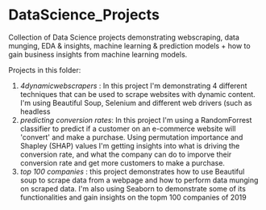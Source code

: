 # DataScience_Projects
Collection of Data Science projects demonstrating webscraping, data munging, EDA & insights, machine learning & prediction models + how to gain business insights from machine learning models.

Projects in this folder:
1. *4dynamicwebscrapers* : In this project I'm demonstrating 4 different techniques that can be used to scrape websites with dynamic content. I'm using Beautiful Soup, Selenium and different web drivers (such as headless 
2. *predicting conversion rates*: In this project I'm using a RandomForrest classifier to predict if a customer on an e-commerce website will 'convert' and make a purchase. Using permutation importance and Shapley (SHAP) values I'm getting insights into what is driving the conversion rate, and what the company can do to imporve their conversion rate and get more customers to make a purchase.
3. *top 100 companies* : this project demonstrates how to use Beautiful soup to scrape data from a webpage and how to perform data munging on scraped data. I'm also using Seaborn to demonstrate some of its functionalities and gain insights on the topm 100 companies of 2019
